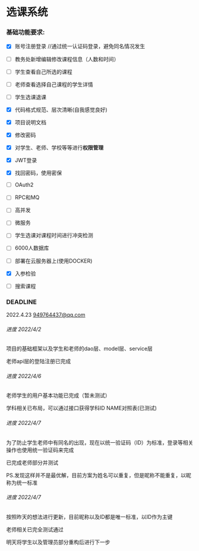 # 选课系统

### 基础功能要求:

- [x] 账号注册登录  //通过统一认证码登录，避免同名情况发生
- [ ] 教务处新增编辑修改课程信息（人数和时间）
- [ ] 学生查看自己所选的课程
- [ ] 老师查看选择自己课程的学生详情
- [ ] 学生选课退课

- [x] 代码格式规范、层次清晰(自我感觉良好)
- [x] 项目说明文档
- [x] 修改密码
- [x] 对学生、老师、学校等等进行**权限管理**
- [x] JWT登录
- [x] 找回密码，使用密保
- [ ] OAuth2
- [ ] RPC和MQ
- [ ] 高并发
- [ ] 微服务
- [ ] 学生选课对课程时间进行冲突检测
- [ ] 6000人数据库
- [ ] 部署在云服务器上(使用DOCKER)
- [x] 入参检验
- [ ] 搜索课程

### DEADLINE

2022.4.23 949764437@qq.com

###### 进度 2022/4/2

项目的基础框架以及学生和老师的dao层、model层、service层

老师api层的登陆注册已完成

###### 进度 2022/4/6

老师学生的用户基本功能已完成（暂未测试）

学科相关已布局，可以通过接口获得学科ID NAME对照表(已测试)

###### 进度 2022/4/7

为了防止学生老师中有同名的出现，现在以统一验证码（ID）为标准，登录等相关操作也使用统一验证码来完成

已完成老师部分并测试

PS.发现这样并不是最优解，目前方案为姓名可以重复，但是昵称不能重复，以昵称为统一标准

###### 进度 2022/4/7

按照昨天的想法进行更新，目前昵称以及ID都是唯一标准，以ID作为主键

老师相关已完全测试通过

明天将学生以及管理员部分重构后进行下一步
